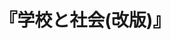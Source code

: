 ---
title: "『学校と社会(改版)』"
description: "学校とは暗記と試験にあけくれる受動的な学習の場ではなく、子供たちが自発的な社会生活を営む「小社会」でなければならない。このような観点からデューイ(1859‐1952)は、伝統的な学校教育に大胆な批判を加えた。自ら創始したシカゴ大学付属小学校での体験から生まれた本書が、戦後わが国の教育改革に及ぼした影響ははかり知れない。
"
date: 
shorttitle: ""
authors: ['']
publishDate: ""
ENTRYTYPE: "基礎演習テキスト100"
series:
- 早稲田大学必修基礎演習テキスト100(2020年度)
tags: 
- 
category: 
- 
# publisher: "Self-Published"
image: 
pinned : true
draft: false
hideToc: false
enableToc: true
enableTocContent: false
copyright: "All rights reserved"
---